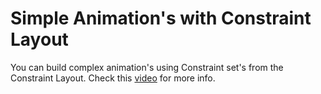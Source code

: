 # Simple Animation's with Constraint Layout

You can build complex animation's using Constraint set's from the Constraint Layout.
Check this [video](https://youtu.be/OHcfs6rStRo) for more info.